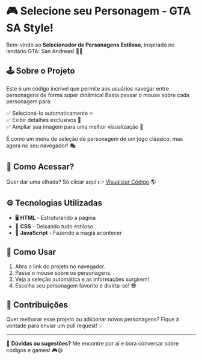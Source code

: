 # 🎮 Selecione seu Personagem - GTA SA Style!

Bem-vindo ao **Selecionador de Personagens Estiloso**, inspirado no lendário GTA: San Andreas! 🚗💨

## 🕹️ Sobre o Projeto

Este é um código incrível que permite aos usuários navegar entre personagens de forma super dinâmica! Basta passar o mouse sobre cada personagem para:

✅ Selecioná-lo automaticamente 🔥  
✅ Exibir detalhes exclusivos 👀  
✅ Ampliar sua imagem para uma melhor visualização 📸  

É como um menu de seleção de personagem de um jogo clássico, mas agora no seu navegador! 🎭

## 🚀 Como Acessar?

Quer dar uma olhada? Só clicar aqui 👉 [Visualizar Código](https://tonydocafe.github.io/front-gta-sa/) 🌎

## ⚙️ Tecnologias Utilizadas

- 🖥️ **HTML** - Estruturando a página
- 🎨 **CSS** - Deixando tudo estiloso
- 🚀 **JavaScript** - Fazendo a magia acontecer

## 🎩 Como Usar

1. Abra o link do projeto no navegador.
2. Passe o mouse sobre os personagens.
3. Veja a seleção automática e as informações surgirem!
4. Escolha seu personagem favorito e divirta-se! 😎

## 🤝 Contribuições

Quer melhorar esse projeto ou adicionar novos personagens? Fique à vontade para enviar um pull request! 💡

---

💬 **Dúvidas ou sugestões?** Me encontre por aí e bora conversar sobre códigos e games! 🎮😃

